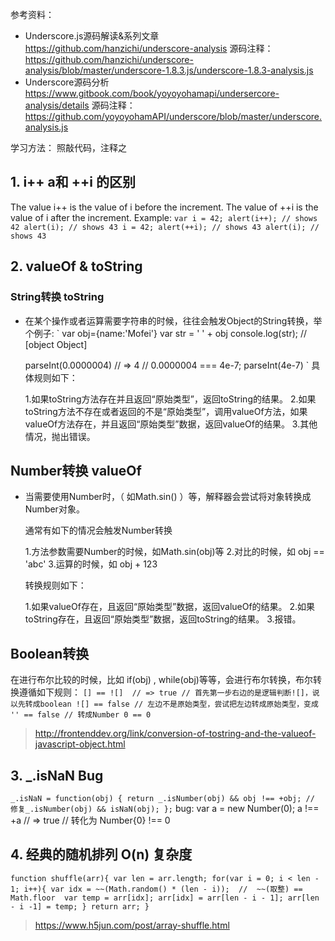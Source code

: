  参考资料：

  * Underscore.js源码解读&系列文章 
    https://github.com/hanzichi/underscore-analysis 
    源码注释：https://github.com/hanzichi/underscore-analysis/blob/master/underscore-1.8.3.js/underscore-1.8.3-analysis.js
  * Underscore源码分析 
    https://www.gitbook.com/book/yoyoyohamapi/undersercore-analysis/details
    源码注释：https://github.com/yoyoyohamAPI/underscore/blob/master/underscore.analysis.js


学习方法： 照敲代码，注释之


## 1.  i++ a和 ++i 的区别
  The value i++ is the value of i before the increment. The value of ++i is the value of i after the increment.
  Example:
    `
      var i = 42;
      alert(i++); // shows 42
      alert(i); // shows 43
      i = 42;
      alert(++i); // shows 43
      alert(i); // shows 43
    `

## 2. valueOf & toString

### String转换 toString
* 在某个操作或者运算需要字符串的时候，往往会触发Object的String转换，举个例子:
  `
    var obj={name:'Mofei'}
    var str = ' ' + obj
    console.log(str);  //   [object Object]

    parseInt(0.0000004)  // => 4   // 0.0000004 === 4e-7; parseInt(4e-7)
  `
  具体规则如下：

  1.如果toString方法存在并且返回“原始类型”，返回toString的结果。
  2.如果toString方法不存在或者返回的不是“原始类型”，调用valueOf方法，如果valueOf方法存在，并且返回“原始类型”数据，返回valueOf的结果。
  3.其他情况，抛出错误。

## Number转换 valueOf
* 当需要使用Number时，（ 如Math.sin() ）等，解释器会尝试将对象转换成Number对象。

  通常有如下的情况会触发Number转换

  1.方法参数需要Number的时候，如Math.sin(obj)等
  2.对比的时候，如 obj == 'abc'
  3.运算的时候，如 obj + 123

  转换规则如下：

  1.如果valueOf存在，且返回“原始类型”数据，返回valueOf的结果。
  2.如果toString存在，且返回“原始类型”数据，返回toString的结果。
  3.报错。

## Boolean转换
在进行布尔比较的时候，比如 if(obj) , while(obj)等等，会进行布尔转换，布尔转换遵循如下规则：
`
  [] == ![]  // => true
  // 首先第一步右边的是逻辑判断![]，说以先转成boolean ![] == false
  // 左边不是原始类型，尝试把左边转成原始类型，变成 '' == false
  // 转成Number 0 == 0
`
> http://frontenddev.org/link/conversion-of-tostring-and-the-valueof-javascript-object.html

## 3. _.isNaN Bug
  `
    _.isNaN = function(obj) {
      return _.isNumber(obj) && obj !== +obj; // 修复_.isNumber(obj) && isNaN(obj);
    };
  `
bug: var a = new Number(0);  a !== +a // => true // 转化为 Number{0} !== 0 

## 4.  经典的随机排列 O(n) 复杂度
  `
  function shuffle(arr){
    var len = arr.length;
    for(var i = 0; i < len - 1; i++){
      var idx = ~~(Math.random() * (len - i));  //  ~~(取整) == Math.floor 
      var temp = arr[idx];
      arr[idx] = arr[len - i - 1];
      arr[len - i -1] = temp;
    }
    return arr;
  }
  `
> https://www.h5jun.com/post/array-shuffle.html